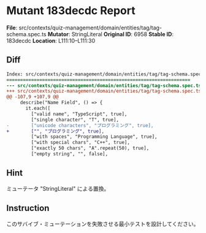 # Mutant 183decdc Report

**File**: src/contexts/quiz-management/domain/entities/tag/tag-schema.spec.ts
**Mutator**: StringLiteral
**Original ID**: 6958
**Stable ID**: 183decdc
**Location**: L111:10–L111:30

## Diff

```diff
Index: src/contexts/quiz-management/domain/entities/tag/tag-schema.spec.ts
===================================================================
--- src/contexts/quiz-management/domain/entities/tag/tag-schema.spec.ts	original
+++ src/contexts/quiz-management/domain/entities/tag/tag-schema.spec.ts	mutated #6958
@@ -107,9 +107,9 @@
     describe("Name Field", () => {
       it.each([
         ["valid name", "TypeScript", true],
         ["single character", "T", true],
-        ["unicode characters", "プログラミング", true],
+        ["", "プログラミング", true],
         ["with spaces", "Programming Language", true],
         ["with special chars", "C++", true],
         ["exactly 50 chars", "A".repeat(50), true],
         ["empty string", "", false],
```

## Hint

ミューテータ "StringLiteral" による置換。

## Instruction

このサバイブ・ミューテーションを失敗させる最小テストを設計してください。
